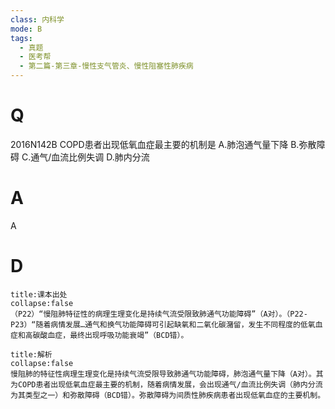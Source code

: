 ```yaml
---
class: 内科学
mode: B
tags:
  - 真题
  - 医考帮
  - 第二篇-第三章-慢性支气管炎、慢性阻塞性肺疾病
---
```


# Q
2016N142B COPD患者出现低氧血症最主要的机制是
A.肺泡通气量下降
B.弥散障碍
C.通气/血流比例失调
D.肺内分流

# A
A
# D
```ad-note
title:课本出处
collapse:false
（P22）“慢阻肺特征性的病理生理变化是持续气流受限致肺通气功能障碍”（A对）。（P22-P23）“随着病情发展…通气和换气功能障碍可引起缺氧和二氧化碳潴留，发生不同程度的低氧血症和高碳酸血症，最终出现呼吸功能衰竭”（BCD错）。
```

```ad-summary
title:解析
collapse:false
慢阻肺的特征性病理生理变化是持续气流受限导致肺通气功能障碍，肺泡通气量下降（A对）。其为COPD患者出现低氧血症最主要的机制，随着病情发展，会出现通气/血流比例失调（肺内分流为其类型之一）和弥散障碍（BCD错）。弥散障碍为间质性肺疾病患者出现低氧血症的主要机制。
```

